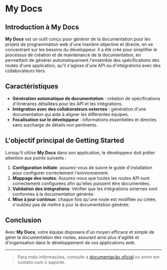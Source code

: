 # My Docs

## Introduction à My Docs

**My Docs** est un outil conçu pour générer de la documentation pour les projets de programmation web d'une manière objective et directe, en se concentrant sur les besoins du développeur. Il a été créé pour simplifier le processus de création et de maintenance de la documentation, en permettant de générer automatiquement l'ensemble des spécifications des routes d'une application, qu'il s'agisse d'une API ou d'intégrations avec des collaborateurs tiers.

## Caractéristiques

- **Génération automatique de documentation** : création de spécifications d'itinéraires détaillées pour les API et les intégrations.
- **Intégration avec des collaborateurs externes** : génération d'une documentation qui aide à aligner les différentes équipes.
- **Focalisation sur le développeur** : informations essentielles et directes sans surcharge de détails non pertinents.

## L'objectif principal de Getting Started

Lorsqu'il utilise **My Docs** dans son application, le développeur doit prêter attention aux points suivants :

1. **Configuration initiale**: assurez-vous de suivre le guide d'installation pour configurer correctement l'environnement.
2. **Mappage des routes**:  Assurez-vous que toutes les routes API sont correctement configurées afin qu'elles puissent être documentées.
3. **Validation des intégrations**:  Vérifier que les intégrations externes sont conformes à la documentation générée.
4. **Mise à jour continue**: chaque fois qu'une route est modifiée ou créée, n'oubliez pas de mettre à jour la documentation générée.

## Conclusion

Avec **My Docs**, votre équipe disposera d'un moyen efficace et simple de gérer la documentation des routes, assurant ainsi plus d'agilité et d'organisation dans le développement de vos applications web.

---

> Para mais informações, consulte a [documentação oficial](#) ou entre em contato com o suporte.
